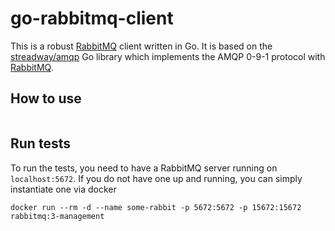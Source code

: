 # go-rabbitmq-client

This is a robust [RabbitMQ](https://www.rabbitmq.com/) client written in Go. It is based
on the [streadway/amqp](https://github.com/streadway/amqp) Go library which implements
the AMQP 0-9-1 protocol with [RabbitMQ](https://www.rabbitmq.com/).

## How to use

```go

```

## Run tests

To run the tests, you need to have a RabbitMQ server running on `localhost:5672`. If
you do not have one up and running, you can simply instantiate one via docker

```shell script
docker run --rm -d --name some-rabbit -p 5672:5672 -p 15672:15672 rabbitmq:3-management
```